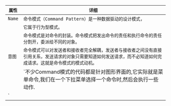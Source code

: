 |`属性`|`详细`|
|----|-----|
|`Name`|`命令模式（Command Pattern）是一种数据驱动的设计模式，`|
||`它属于行为型模式。`|
||`命令模式是对命令的封装。命令模式把发出命令的责任和执行命令的责任分割开，委派给不同的对象。`|
|`意图`|`命令模式可以对发送者和接收者完全解耦，发送者与接收者之间没有直接引用关系，发送请求的对象只需要知道如何发送请求，而不必知道如何完成请求。这就是命令模式的模式动机。`|
||`不少Command模式的代码都是针对图形界面的,它实际就是菜单命令,我们在一个下拉菜单选择一个命令时,然后会执行一些动作.
`|
